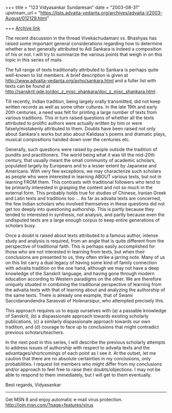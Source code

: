 +++
title = "123 Vidyasankar Sundaresan"
date = "2003-08-31"
upstream_url = "https://lists.advaita-vedanta.org/archives/advaita-l/2003-August/012129.html"

+++
[Archive link](https://lists.advaita-vedanta.org/archives/advaita-l/2003-August/012129.html)


The recent discussion in the thread Vivekachudamani vs. Bhashyas has raised 
some important general considerations regarding how to determine whether a 
text generally attributed to Adi Sankara is indeed a composition of his or 
not. I will try to summarize the various points that weigh in on this topic 
in this series of mails.

The full range of texts traditionally attributed to Sankara is perhaps quite 
well-known to list members. A brief description is given at 
http://www.advaita-vedanta.org/avhp/sankara.html and a fuller list with 
texts can be found at 
http://sanskrit.gde.to/doc_z_misc_shankara/doc_z_misc_shankara.html .

Till recently, Indian tradition, being largely orally transmitted, did not 
keep written records as well as some other cultures. In the late 19th and 
early 20th centuries, a need was felt for printing a large number of texts 
from various traditions. This in turn raised questions of whether all the 
texts attributed to prolific authors were actually written by him or were 
falsely/mistakenly attributed to them. Doubts have been raised not only 
about Sankara's works but also about Kalidasa's poems and dramatic plays, 
musical compositions handed down over the centuries etc.

Generally, such questions were raised by people outside the tradition of 
pundits and practitioners. The world being what it was till the mid-20th 
century, that usually meant the small community of academic scholars, 
populated largely by Europeans and to a lesser extent by Japanese and 
Americans. With very few exceptions, we may characterize such scholars as 
people who were interested in learning ABOUT various texts, but not in 
learning FROM them. This contrasts with traditional followers who tend to be 
primarily interested in grasping the content and not so much in the external 
form. This probably holds true for studies of Chinese, Iranian Greek and 
Latin texts and traditions too ... As far as advaita texts are concerned, 
the few Indian scholars who involved themselves in these questions did not 
get too deeply into questioning authorship. This is partly because they 
tended to interested in synthesis, not analysis, and partly because even the 
undisputed texts are a large enough corpus to keep entire generations of 
scholars busy.

Once a doubt is raised about texts attributed to a famous author, intense 
study and analysis is required, from an angle that is quite different from 
the perspective of traditional faith. This is perhaps easily accomplished 
for those who are not interested in learning from texts, but when their 
conclusions are presented to us, they often strike a jarring note. Many of 
us on this list carry a dual legacy of having some kind of family connection 
with advaita tradition on the one hand, although we may not have a deep 
knowledge of the Sanskrit language, and having gone through modern education 
according to Western paradigms on the other. We are therefore uniquely 
situated in combining the traditional perspective of learning from the 
advaita texts with that of learning about and analyzing the authorship of 
the same texts. There is already one example, that of Swami Saccidanandendra 
Sarasvati of Holenarsipur, who attempted precisely this.

This approach requires us to equip ourselves with (a) a passable knowledge 
of Sanskrit, (b) a dispassionate approach towards existing scholarly 
publications, (c) a similarly dispassionate approach towards our own 
tradition, and (d) courage to face up to conclusions that might contradict 
previous scholars/teachers.

In the next post in this series, I will describe the previous scholarly 
attempts to address issues of authorship with respect to advaita texts and 
the advantages/shortcomings of each point as I see it. At the outset, let me 
caution that there are no absolute certainties in my conclusions, only 
probabilities. I request list members who might differ from my conclusions 
and/or approach to feel free to raise their doubts/objections. I may not be 
able to respond to them immediately, but I will get to them eventually.

Best regards,
Vidyasankar

_________________________________________________________________
Get MSN 8 and enjoy automatic e-mail virus protection.  
http://join.msn.com/?page=features/virus

